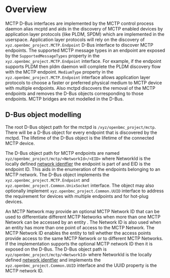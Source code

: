 # Overview

MCTP D-Bus interfaces are implemented by the MCTP control process daemon alias
mcptd and aids in the discovery of MCTP enabled devices by application layer
protocols (like PLDM, SPDM) which are implemented in the userspace. Application
layer protocols will rely on the discovery of
`xyz.openbmc_project.MCTP.Endpoint` D-Bus interface to discover MCTP endpoints.
The supported MCTP message types in an endpoint are exposed by the
`SupportedMessageTypes` property in the `xyz.openbmc_project.MCTP.Endpoint`
interface. For example, if the endpoint supports PLDM then pldm daemon will
complete the PLDM discovery flow with the MCTP endpoint. `MediumType` property
in the `xyz.openbmc_project.MCTP.Endpoint` interface allows application layer
protocols to choose a faster or preferred physical medium to MCTP device with
multiple endpoints. Also mctpd discovers the removal of the MCTP endpoints and
removes the D-Bus objects corresponding to those endpoints. MCTP bridges are not
modelled in the D-Bus.

## D-Bus object modelling

The root D-Bus object path for the mctpd is `/xyz/openbmc_project/mctp`. There
will be a D-Bus object for every endpoint that is discovered by the mctpd. The
lifetime of the D-Bus object is the lifetime of the connected MCTP device.

The D-Bus object path for MCTP endpoints are named
`xyz/openbmc_project/mctp/<NetworkId>/<EID>` where NetworkId is the locally
defined [network identfier][1] the endpoint is part of and EID is the endpoint
ID. This aids in the enumeration of the endpoints belonging to an MCTP network.
The D-Bus object implements the `xyz.openbmc_project.MCTP.Endpoint`
and `xyz.openbmc_project.Common.UnixSocket` interface. The object may also
optionally implement `xyz.openbmc_project.Common.UUID` interface to address the
requirement for devices with multiple endpoints and for hot-plug devices.

An MCTP Network may provide an optional MCTP Network ID that can be used to
differentiate different MCTP Networks when more than one MCTP Network can be
accessed by an entity . The Network ID is also used when an entity has more than
one point of access to the MCTP Network. The MCTP Network ID enables the entity
to tell whether the access points provide access to the same MCTP Network or to
different MCTP Networks. If the implementation supports the optional MCTP
network ID then it is exposed on the D-Bus. The D-Bus object path is
`xyz/openbmc_project/mctp/<NetworkId>` where NetworkId is the locally defined
[network identfier][1] and implements the `xyz.openbmc_project.Common.UUID`
interface and the UUID property is the MCTP network ID.

[1]:
  https://github.com/openbmc/docs/blob/master/designs/mctp/mctp-kernel.md#addressing
